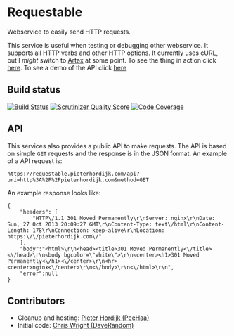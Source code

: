 Requestable
===========

Webservice to easily send HTTP requests.

This service is useful when testing or debugging other webservice. It supports all HTTP verbs and other HTTP options. It currently uses cURL, but I *might* switch to [Artax][artax] at some point. To see the thing in action click [here][demo]. To see a demo of the API click [here][api-demo]

Build status
------------

[![Build Status](https://travis-ci.org/PeeHaa/Requestable.png?branch=master)](https://travis-ci.org/PeeHaa/Requestable) [![Scrutinizer Quality Score](https://scrutinizer-ci.com/g/PeeHaa/Requestable/badges/quality-score.png?s=bc65c4a6a698cb399eacae4160e8dbc970ffcf34)](https://scrutinizer-ci.com/g/PeeHaa/Requestable/) [![Code Coverage](https://scrutinizer-ci.com/g/PeeHaa/Requestable/badges/coverage.png?s=c8455a69d302e104080ea4fc0d8b37c514a124d8)](https://scrutinizer-ci.com/g/PeeHaa/Requestable/)

API
---

This services also provides a public API to make requests. The API is based on simple `GET` requests and the response is in the JSON format. An example of a API request is:

    https://requestable.pieterhordijk.com/api?uri=http%3A%2F%2Fpieterhordijk.com&method=GET

An example response looks like:

    {
        "headers": [
            "HTTP\/1.1 301 Moved Permanently\r\nServer: nginx\r\nDate: Sun, 27 Oct 2013 20:09:27 GMT\r\nContent-Type: text\/html\r\nContent-Length: 178\r\nConnection: keep-alive\r\nLocation: https:\/\/pieterhordijk.com\/"
        ],
        "body":"<html>\r\n<head><title>301 Moved Permanently<\/title><\/head>\r\n<body bgcolor=\"white\">\r\n<center><h1>301 Moved Permanently<\/h1><\/center>\r\n<hr><center>nginx<\/center>\r\n<\/body>\r\n<\/html>\r\n",
        "error":null
    }

Contributors
------------

- Cleanup and hosting: [Pieter Hordijk (PeeHaa)][peehaa]
- Initial code: [Chris Wright (DaveRandom)][daverandom]

[artax]: https://github.com/rdlowrey/Artax
[demo]: https://requestable.pieterhordijk.com
[api-demo]: https://requestable.pieterhordijk.com/api?uri=http%3A%2F%2Fpieterhordijk.com&method=GET
[peehaa]: https://github.com/PeeHaa
[daverandom]: https://github.com/DaveRandom
